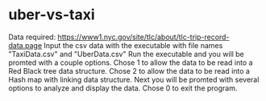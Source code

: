 # uber-vs-taxi
Data required: https://www1.nyc.gov/site/tlc/about/tlc-trip-record-data.page
Input the csv data with the executable with file names "TaxiData.csv" and "UberData.csv"
Run the executable and you will be promted with a couple options.
Chose 1 to allow the data to be read into a Red Black tree data structure.
Chose 2 to allow the data to be read into a Hash map with linking data structure.
Next you will be promted with several options to analyze and display the data.
Chose 0 to exit the program.
